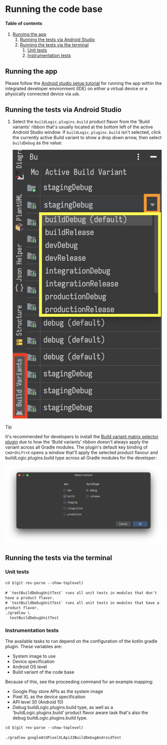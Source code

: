 # Running the code base

#### Table of contents

1. [Running the app](#running-the-app)
    1. [Running the tests via Android Studio](#running-the-tests-via-android-studio)
    2. [Running the tests via the terminal](#running-the-tests-via-the-terminal)
        1. [Unit tests](#unit-tests)
        2. [Instrumentation tests](#instrumentation-tests)

## Running the app

Please follow the [Android studio setup tutorial] for running the app within the integrated developer environment (IDE) on either a
virtual device or a physically connected device via `adb`.

## Running the tests via Android Studio

1. Select the `buildLogic.plugins.build` product flavor from the 'Build variants' ribbon that's usually located at the
   bottom left of the active Android Studio window. If `buildLogic.plugins.build` isn't selected, click the currently
   active Build variant to show a drop down arrow, then select `buildDebug` as the value:

   ![](../img/androidStudioSelectBuildVariants.png)

> [!Tip]
> It's recommended for developers to install the [Build variant matrix selector plugin] due to
how the 'Build variants' ribbon doesn't always apply the variant across all Gradle modules.
The plugin's default key binding of `Cmd+Shift+X` opens a window that'll apply the selected
product flavour and buildLogic.plugins.build type across all Gradle modules for the developer:

![](../img/androidStudioBuildVariantMatrixSelector.png)
   
## Running the tests via the terminal

### Unit tests

```shell
cd $(git rev-parse --show-toplevel)

# `testBuildDebugUnitTest` runs all unit tests in modules that don't have a product flavor.
# `testBuildDebugUnitTest` runs all unit tests in modules that have a product flavor.
./gradlew \
  testBuildDebugUnitTest 
```

### Instrumentation tests

The available tasks to run depend on the configuration of the kotlin gradle plugin. These variables
are:

* System image to use
* Device specification
* Android OS level
* Build variant of the code base

Because of this, see the proceeding command for an example mapping:

* Google Play store APIs as the system image
* Pixel XL as the device specification
* API level 30 (Android 10)
* Debug buildLogic.plugins.build type, as well as a 'buildLogic.plugins.build' product flavor aware task that's also the debug buildLogic.plugins.build type.

```shell
cd $(git rev-parse --show-toplevel)

./gradlew googleAtdPixelXLApi33BuildDebugAndroidTest
```

[Android studio setup tutorial]: ./androidStudioSetup.md
[Build variant matrix selector plugin]: https://plugins.jetbrains.com/plugin/15632-build-variant-matrix-selector

